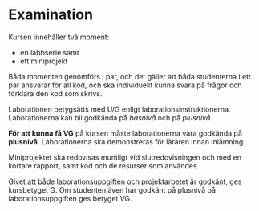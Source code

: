 # Examination

Kursen innehåller två moment:

* en labbserie samt
* ett miniprojekt

Båda momenten genomförs i par, och det gäller att båda studenterna i ett par ansvarar för all kod, och ska individuellt kunna svara på frågor och förklara den kod som skrivs.

Laborationen betygsätts med U/G enligt laborationsinstruktionerna. Laborationerna kan bli godkända på *basnivå* och på *plusnivå*.

**För att kunna få VG** på kursen måste laborationerna vara godkända på **plusnivå**. Laborationerna ska demonstreras för läraren innan inlämning.

Miniprojektet ska redovisas muntligt vid slutredovisningen och med en kortare rapport, samt kod och de resurser som användes.

Givet att både laborationsuppgiften och projektarbetet är godkänt, ges kursbetyget G. Om studenten även har godkänt på plusnivå på laborationsuppgiften ges betyget VG.
